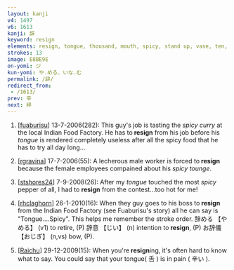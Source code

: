```yaml
---
layout: kanji
v4: 1497
v6: 1613
kanji: 辞
keyword: resign
elements: resign, tongue, thousand, mouth, spicy, stand up, vase, ten, needle
strokes: 13
image: E8BE9E
on-yomi: ジ
kun-yomi: や.める、いな.む
permalink: /辞/
redirect_from:
 - /1613/
prev: 辛
next: 梓
---
```


1) [<a href="http://kanji.koohii.com/profile/fuaburisu">fuaburisu</a>] 13-7-2006(282): This guy&#039;s job is tasting the <em>spicy curry</em> at the local Indian Food Factory. He has to<strong> resign</strong> from his job before his <em>tongue</em> is rendered completely useless after all the spicy food that he has to try all day long...

2) [<a href="http://kanji.koohii.com/profile/rgravina">rgravina</a>] 17-7-2006(55): A lecherous male worker is forced to<strong> resign</strong> because the female employees compained about his <em>spicy</em> <em>tounge</em>.

3) [<a href="http://kanji.koohii.com/profile/stshores24">stshores24</a>] 7-9-2008(26): After my <em>tongue</em> touched the most <em>spicy</em> pepper of all, I had to <strong>resign</strong> from the contest...too hot for me!

4) [<a href="http://kanji.koohii.com/profile/rhclaghorn">rhclaghorn</a>] 26-1-2010(16): When they guy goes to his boss to<strong> resign</strong> from the Indian Food Factory (see Fuaburisu&#039;s story) all he can say is &quot;Tongue....Spicy&quot;. This helps me remember the stroke order. 辞める 【やめる】 (v1) to retire, (P) 辞意 【じい】 (n) intention to<strong> resign</strong>, (P) お辞儀 【おじぎ】 (n,vs) bow, (P).

5) [<a href="http://kanji.koohii.com/profile/Raichu">Raichu</a>] 29-12-2009(15): When you&#039;re<strong> resign</strong>ing, it&#039;s often hard to know what to say. You could say that your tongue( 舌 ) is in pain ( 辛い ).

